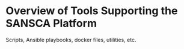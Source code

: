 # Overview of Tools Supporting the SANSCA Platform

Scripts, Ansible playbooks, docker files, utilities, etc.

